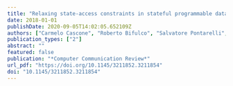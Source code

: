 ```yaml
---
title: "Relaxing state-access constraints in stateful programmable data planes"
date: 2018-01-01
publishDate: 2020-09-05T14:02:05.652109Z
authors: ["Carmelo Cascone", "Roberto Bifulco", "Salvatore Pontarelli", "Antonio Capone"]
publication_types: ["2"]
abstract: ""
featured: false
publication: "*Computer Communication Review*"
url_pdf: "https://doi.org/10.1145/3211852.3211854"
doi: "10.1145/3211852.3211854"
---
```


